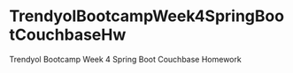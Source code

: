 # TrendyolBootcampWeek4SpringBootCouchbaseHw
Trendyol Bootcamp Week 4 Spring Boot Couchbase Homework
